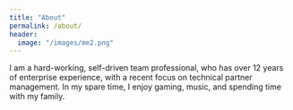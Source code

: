 ```yaml
---
title: "About"
permalink: /about/
header:
  image: "/images/me2.png"
---
```


I am a hard-working, self-driven team professional, who has over 12 years of enterprise experience, with a recent focus on technical partner management. In my spare time, I enjoy gaming, music, and spending time with my family. 